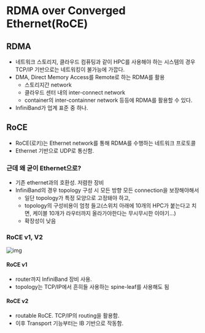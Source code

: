 # RDMA over Converged Ethernet(RoCE)

## RDMA

- 네트워크 스토리지, 클라우드 컴퓨팅과 같이 HPC를 사용해야 하는 시스템의 경우 TCP/IP 기반으로는 네트워킹이 불가능에 가깝다. 
- DMA, Direct Memory Access를 Remote로 하는 RDMA를 활용
  - 스토리지간 network
  - 클라우드 센터 내의 inter-connect network
  - container의 inter-containner network 등등에 RDMA를 활용할 수 있다.
- InfiniBand가 업계 표준 중 하나.

## RoCE

- RoCE(로키)는 Ethernet network를 통해 RDMA를 수행하는 네트워크 프로토콜
- Ethernet 기반으로 UDP로 통신함.

### 근데 왜 굳이 Ethernet으로?

- 기존 ethernet과의 호환성. 저렴한 장비
- InfiniBand의 경우 topology 구성 시 모든 방향 모든 connection을 보장해야해서
  - 일단 topology가 특정  모양으로 고정돼야 하고,
  - topology의 구성비용이 엄청 들고(스위치 아래에 10개의 HPC가 붙는다고 치면, 케이블 10개가 라우터까지 올라가야한다는 무시무시한 이야기...)
  - 확장성이 낮음

### RoCE v1, V2

![img](https://upload.wikimedia.org/wikipedia/commons/c/c5/RoCE_Header_format.png)

#### RoCE v1

- router까지 InfiniBand 장비 사용.
- topology는 TCP/IP에서 흔히들 사용하는 spine-leaf를 사용해도 됨

#### RoCE v2

- routable RoCE. TCP/IP의 routing을 활용함.
- 이후 Transport 기능부터는 IB 기반으로 작동함.
